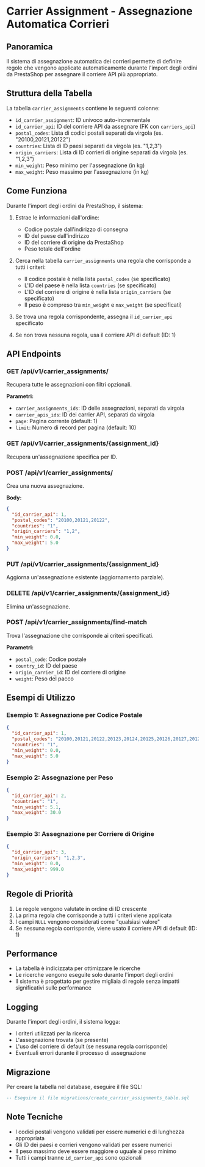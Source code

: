 # Carrier Assignment - Assegnazione Automatica Corrieri

## Panoramica

Il sistema di assegnazione automatica dei corrieri permette di definire regole che vengono applicate automaticamente durante l'import degli ordini da PrestaShop per assegnare il corriere API più appropriato.

## Struttura della Tabella

La tabella `carrier_assignments` contiene le seguenti colonne:

- `id_carrier_assignment`: ID univoco auto-incrementale
- `id_carrier_api`: ID del corriere API da assegnare (FK con `carriers_api`)
- `postal_codes`: Lista di codici postali separati da virgola (es. "20100,20121,20122")
- `countries`: Lista di ID paesi separati da virgola (es. "1,2,3")
- `origin_carriers`: Lista di ID corrieri di origine separati da virgola (es. "1,2,3")
- `min_weight`: Peso minimo per l'assegnazione (in kg)
- `max_weight`: Peso massimo per l'assegnazione (in kg)

## Come Funziona

Durante l'import degli ordini da PrestaShop, il sistema:

1. Estrae le informazioni dall'ordine:
   - Codice postale dall'indirizzo di consegna
   - ID del paese dall'indirizzo
   - ID del corriere di origine da PrestaShop
   - Peso totale dell'ordine

2. Cerca nella tabella `carrier_assignments` una regola che corrisponde a tutti i criteri:
   - Il codice postale è nella lista `postal_codes` (se specificato)
   - L'ID del paese è nella lista `countries` (se specificato)
   - L'ID del corriere di origine è nella lista `origin_carriers` (se specificato)
   - Il peso è compreso tra `min_weight` e `max_weight` (se specificati)

3. Se trova una regola corrispondente, assegna il `id_carrier_api` specificato
4. Se non trova nessuna regola, usa il corriere API di default (ID: 1)

## API Endpoints

### GET /api/v1/carrier_assignments/
Recupera tutte le assegnazioni con filtri opzionali.

**Parametri:**
- `carrier_assignments_ids`: ID delle assegnazioni, separati da virgola
- `carrier_apis_ids`: ID dei carrier API, separati da virgola
- `page`: Pagina corrente (default: 1)
- `limit`: Numero di record per pagina (default: 10)

### GET /api/v1/carrier_assignments/{assignment_id}
Recupera un'assegnazione specifica per ID.

### POST /api/v1/carrier_assignments/
Crea una nuova assegnazione.

**Body:**
```json
{
  "id_carrier_api": 1,
  "postal_codes": "20100,20121,20122",
  "countries": "1",
  "origin_carriers": "1,2",
  "min_weight": 0.0,
  "max_weight": 5.0
}
```

### PUT /api/v1/carrier_assignments/{assignment_id}
Aggiorna un'assegnazione esistente (aggiornamento parziale).

### DELETE /api/v1/carrier_assignments/{assignment_id}
Elimina un'assegnazione.

### POST /api/v1/carrier_assignments/find-match
Trova l'assegnazione che corrisponde ai criteri specificati.

**Parametri:**
- `postal_code`: Codice postale
- `country_id`: ID del paese
- `origin_carrier_id`: ID del corriere di origine
- `weight`: Peso del pacco

## Esempi di Utilizzo

### Esempio 1: Assegnazione per Codice Postale
```json
{
  "id_carrier_api": 1,
  "postal_codes": "20100,20121,20122,20123,20124,20125,20126,20127,20128,20129,20131,20132,20133,20134,20135,20136,20137,20138,20139,20141,20142,20143,20144,20145,20146,20147,20148,20149,20151,20152,20153,20154,20155,20156,20157,20158,20159,20161,20162,20163,20164,20165,20166,20167,20168,20169,20171,20172,20173,20174,20175,20176,20177,20178,20179,20181,20182,20183,20184,20185,20186,20187,20188,20189,20191,20192,20193,20194,20195,20196,20197,20198,20199",
  "countries": "1",
  "min_weight": 0.0,
  "max_weight": 5.0
}
```

### Esempio 2: Assegnazione per Peso
```json
{
  "id_carrier_api": 2,
  "countries": "1",
  "min_weight": 5.1,
  "max_weight": 30.0
}
```

### Esempio 3: Assegnazione per Corriere di Origine
```json
{
  "id_carrier_api": 3,
  "origin_carriers": "1,2,3",
  "min_weight": 0.0,
  "max_weight": 999.0
}
```

## Regole di Priorità

1. Le regole vengono valutate in ordine di ID crescente
2. La prima regola che corrisponde a tutti i criteri viene applicata
3. I campi `NULL` vengono considerati come "qualsiasi valore"
4. Se nessuna regola corrisponde, viene usato il corriere API di default (ID: 1)

## Performance

- La tabella è indicizzata per ottimizzare le ricerche
- Le ricerche vengono eseguite solo durante l'import degli ordini
- Il sistema è progettato per gestire migliaia di regole senza impatti significativi sulle performance

## Logging

Durante l'import degli ordini, il sistema logga:
- I criteri utilizzati per la ricerca
- L'assegnazione trovata (se presente)
- L'uso del corriere di default (se nessuna regola corrisponde)
- Eventuali errori durante il processo di assegnazione

## Migrazione

Per creare la tabella nel database, eseguire il file SQL:
```sql
-- Eseguire il file migrations/create_carrier_assignments_table.sql
```

## Note Tecniche

- I codici postali vengono validati per essere numerici e di lunghezza appropriata
- Gli ID dei paesi e corrieri vengono validati per essere numerici
- Il peso massimo deve essere maggiore o uguale al peso minimo
- Tutti i campi tranne `id_carrier_api` sono opzionali
